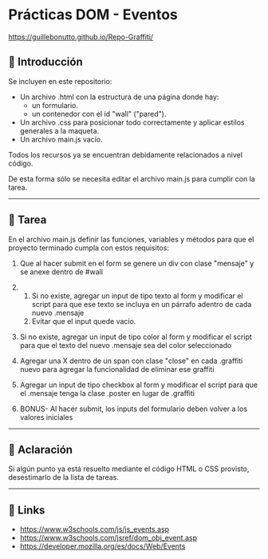 # Prácticas DOM - Eventos
https://guillebonutto.github.io/Repo-Graffiti/

## 📜 Introducción

Se incluyen en este repositorio:
- Un archivo .html con la estructura de una página donde hay:
  - un formulario.
  - un contenedor con el id "wall" ("pared").
- Un archivo .css para posicionar todo correctamente y aplicar estilos generales a la maqueta.
- Un archivo main.js vacío.

Todos los recursos ya se encuentran debidamente relacionados a nivel código.

De esta forma sólo se necesita editar el archivo main.js para cumplir con la tarea.

---

## 🎯 Tarea

En el archivo main.js definir las funciones, variables y métodos para que el proyecto terminado cumpla con estos requisitos:

1. Que al hacer submit en el form se genere un div con clase "mensaje" y se anexe dentro de #wall

1. 1. Si no existe, agregar un input de tipo texto al form y modificar el script para que ese texto se incluya en un párrafo adentro de cada nuevo .mensaje
   1. Evitar que el input quede vacío.

1. Si no existe, agregar un input de tipo color al form y modificar el script para que el texto del nuevo .mensaje sea del color seleccionado

1. Agregar una X dentro de un span con clase "close" en cada .graffiti nuevo para agregar la funcionalidad de eliminar ese graffiti

1. Agregar un input de tipo checkbox al form y modificar el script para que el .mensaje tenga la clase .poster en lugar de .graffiti

1. BONUS- Al hacer submit, los inputs del formulario deben volver a los valores iniciales


---

## 🔮 Aclaración

Si algún punto ya está resuelto mediante el código HTML o CSS provisto, desestimarlo de la lista de tareas.

---

## 🔗 Links
- https://www.w3schools.com/js/js_events.asp
- https://www.w3schools.com/jsref/dom_obj_event.asp
- https://developer.mozilla.org/es/docs/Web/Events
